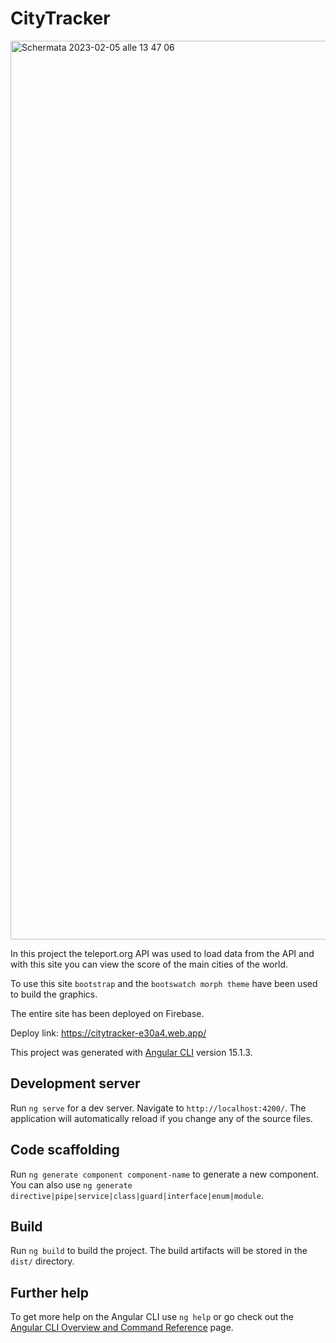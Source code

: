 # CityTracker
<img width="1438" alt="Schermata 2023-02-05 alle 13 47 06" src="https://user-images.githubusercontent.com/91114037/216819493-d8e4b639-5723-42be-a51e-71da56edc4d7.png">


In this project the teleport.org API was used to load data from the API and with this site you can view the score of the main cities of the world.

To use this site `bootstrap` and the `bootswatch morph theme` have been used to build the graphics.

The entire site has been deployed on Firebase.

Deploy link: https://citytracker-e30a4.web.app/

This project was generated with [Angular CLI](https://github.com/angular/angular-cli) version 15.1.3.

## Development server

Run `ng serve` for a dev server. Navigate to `http://localhost:4200/`. The application will automatically reload if you change any of the source files.

## Code scaffolding

Run `ng generate component component-name` to generate a new component. You can also use `ng generate directive|pipe|service|class|guard|interface|enum|module`.

## Build

Run `ng build` to build the project. The build artifacts will be stored in the `dist/` directory.

## Further help

To get more help on the Angular CLI use `ng help` or go check out the [Angular CLI Overview and Command Reference](https://angular.io/cli) page.
